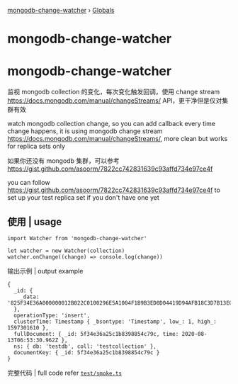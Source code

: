 [mongodb-change-watcher](README.md) › [Globals](globals.md)

# mongodb-change-watcher

# mongodb-change-watcher

监视 mongodb collection 的变化，每次变化触发回调，使用 change stream https://docs.mongodb.com/manual/changeStreams/ API，更干净但是仅对集群有效

watch mongodb collection change, so you can add callback every time change happens, it is using mongodb change stream https://docs.mongodb.com/manual/changeStreams/, more clean but works for replica sets only

如果你还没有 mongodb 集群，可以参考 https://gist.github.com/asoorm/7822cc742831639c93affd734e97ce4f

you can follow https://gist.github.com/asoorm/7822cc742831639c93affd734e97ce4f to set up your test replica set if you don't have one yet

## 使用 | usage

```
import Watcher from 'mongodb-change-watcher'

let watcher = new Watcher(collection)
watcher.onChange((change) => console.log(change))
```

输出示例 | output example

```
{
  _id: {
    _data: '825F34E36A000000012B022C0100296E5A1004F1B9B3ED0D04419D94AFB18C3D7B13E046645F696400645F34E36A25C1B8398854C79C0004'
  },
  operationType: 'insert',
  clusterTime: Timestamp { _bsontype: 'Timestamp', low_: 1, high_: 1597301610 },
  fullDocument: { _id: 5f34e36a25c1b8398854c79c, time: 2020-08-13T06:53:30.962Z },
  ns: { db: 'testdb', coll: 'testcollection' },
  documentKey: { _id: 5f34e36a25c1b8398854c79c }
}
```

完整代码 | full code refer [`test/smoke.ts`](./test/smoke.ts)

```
```
